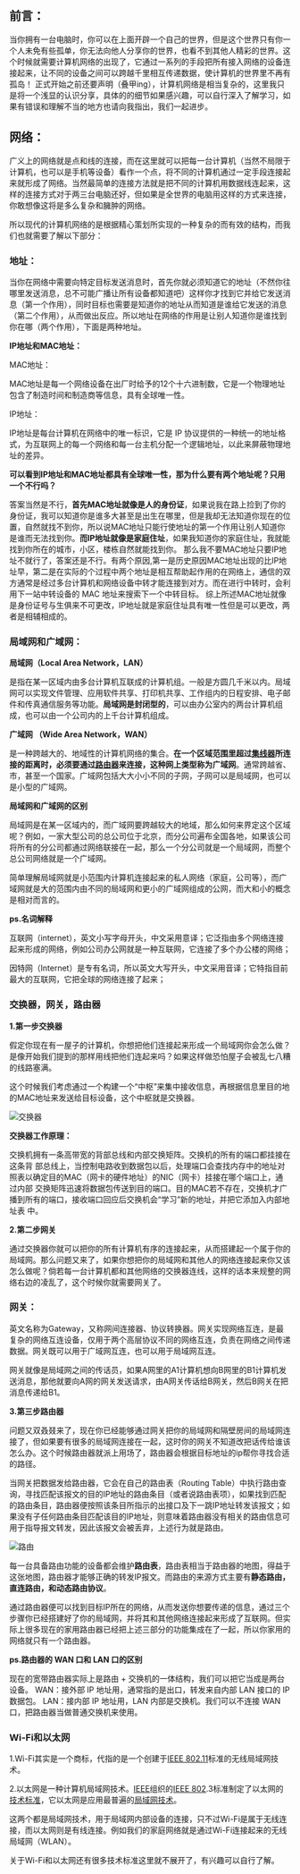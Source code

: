 ## 前言：

当你拥有一台电脑时，你可以在上面开辟一个自己的世界，但是这个世界只有你一个人未免有些孤单，你无法向他人分享你的世界，也看不到其他人精彩的世界。这个时候就需要计算机网络的出现了，它通过一系列的手段把所有接入网络的设备连接起来，让不同的设备之间可以跨越千里相互传递数据，使计算机的世界里不再有孤岛！
正式开始之前还要声明（叠甲ing），计算机网络是相当复杂的，这里我只是将一个浅显的认识分享，具体的的细节如果感兴趣，可以自行深入了解学习，如果有错误和理解不当的地方也请向我指出，我们一起进步。

## 网络：

广义上的网络就是点和线的连接，而在这里就可以把每一台计算机（当然不局限于计算机，也可以是手机等设备）看作一个点，将不同的计算机通过一定手段连接起来就形成了网络。当然最简单的连接方法就是把不同的计算机用数据线连起来，这样的连接方式对于两三台电脑还好，但如果是全世界的电脑用这样的方式来连接，你敢想像这将是多么复杂和臃肿的网络。

所以现代的计算机网络的是根据精心策划所实现的一种复杂的而有效的结构，而我们也就需要了解以下部分：

### 地址：

当你在网络中需要向特定目标发送消息时，首先你就必须知道它的地址（不然你往哪里发送消息，总不可能广播让所有设备都知道吧）这样你才找到它并给它发送消息（第一个作用），同时目标也需要是知道你的地址从而知道是谁给它发送的消息（第二个作用），从而做出反应。所以地址在网络的作用是让别人知道你是谁找到你在哪（两个作用），下面是两种地址。

**IP地址和MAC地址：**

MAC地址：

MAC地址是每一个网络设备在出厂时给予的12个十六进制数，它是一个物理地址包含了制造时间和制造商等信息，具有全球唯一性。

IP地址：

IP地址是每台计算机在网络中的唯一标识，它是 IP 协议提供的一种统一的地址格式，为互联网上的每一个网络和每一台主机分配一个逻辑地址，以此来屏蔽物理地址的差异。

**可以看到IP地址和MAC地址都具有全球唯一性，那为什么要有两个地址呢？只用一个不行吗？**

答案当然是不行，**首先MAC地址就像是人的身份证**，如果说我在路上捡到了你的身份证，我可以知道你是谁多大甚至是出生在哪里，但是我却无法知道你现在的位置，自然就找不到你，所以说MAC地址只能行使地址的第一个作用让别人知道你是谁而无法找到你。**而IP地址就像是家庭住址**，如果我知道你的家庭住址，我就能找到你所在的城市，小区，楼栋自然就能找到你。
那么我不要MAC地址只要IP地址不就行了，答案还是不行。有两个原因,第一是历史原因MAC地址出现的比IP地址早，第二是在实际的个过程中两个地址是相互帮助起作用的在网络上，通信的双方通常是经过多台计算机和网络设备中转才能连接到对方。而在进行中转时，会利用下一站中转设备的 MAC 地址来搜索下一个中转目标。
综上所述MAC地址就像是身份证号与生俱来不可更改，IP地址就是家庭住址具有唯一性但是可以更改，两者是相辅相成的。

### 局域网和广域网：

**局域网（Local Area Network，LAN）**

是指在某一区域内由多台计算机互联成的计算机组。一般是方圆几千米以内。局域网可以实现文件管理、应用软件共享、打印机共享、工作组内的日程安排、电子邮件和传真通信服务等功能。**局域网是封闭型的**，可以由办公室内的两台计算机组成，也可以由一个公司内的上千台计算机组成。

**广域网 （Wide Area Network，WAN）**

是一种跨越大的、地域性的计算机网络的集合。**在一个区域范围里超过[集线器](https://baike.baidu.com/item/%E9%9B%86%E7%BA%BF%E5%99%A8/0?fromModule=lemma_inlink)所连接的距离时，必须要通过[路由器](https://baike.baidu.com/item/%E8%B7%AF%E7%94%B1%E5%99%A8/108294?fromModule=lemma_inlink)来连接，这种网上类型称为广域网**。通常跨越省、市，甚至一个国家。广域网包括大大小小不同的子网，子网可以是局域网，也可以是小型的广域网。

**局域网和广域网的区别**

局域网是在某一区域内的，而广域网要跨越较大的地域，那么如何来界定这个区域呢？例如，一家大型公司的总公司位于北京，而分公司遍布全国各地，如果该公司将所有的分公司都通过网络联接在一起，那么一个分公司就是一个局域网，而整个总公司网络就是一个广域网。

简单理解局域网就是小范围内计算机连接起来的私人网络（家庭，公司等），而广域网就是大的范围内由不同的局域网和更小的广域网组成的公网，而大和小的概念是相对而言的。

**ps.名词解释**

互联网（internet），英文小写字母开头，中文采用意译；它泛指由多个网络连接起来形成的网络，例如公司办公网就是一种互联网，它连接了多个办公楼的网络；

因特网（Internet）是专有名词，所以英文大写开头，中文采用音译；它特指目前最大的互联网，它把全球的网络连接了起来；

### 交换器，网关，路由器

**1.第一步交换器**

假定你现在有一屋子的计算机，你想把他们连接起来形成一个局域网你会怎么做？是像开始我们提到的那样用线把他们连起来吗？如果这样做恐怕屋子会被乱七八糟的线路塞满。

这个时候我们考虑通过一个构建一个“中枢”来集中接收信息，再根据信息里目的地的MAC地址来发送给目标设备，这个中枢就是交换器。

![交换器](./Picture/交换器.png)



**交换器工作原理：**

交换机拥有一条高带宽的背部总线和内部交换矩阵。交换机的所有的端口都挂接在这条背 部总线上，当控制电路收到数据包以后，处理端口会查找内存中的地址对照表以确定目的MAC（网卡的硬件地址）的NIC（网卡）挂接在哪个端口上，通过内部 交换矩阵迅速将数据包传送到目的端口。目的MAC若不存在，交换机才广播到所有的端口，接收端口回应后交换机会“学习”新的地址，并把它添加入内部地址表 中。

**2.第二步网关**

通过交换器你就可以把你的所有计算机有序的连接起来，从而搭建起一个属于你的局域网。那么问题又来了，如果你想把你的局域网和其他人的网络连接起来你又该怎么做呢？倘若每一台计算机都和其他网络的交换器连线，这样的话本来规整的网络右边的凌乱了，这个时候你就需要网关了。

### 网关：

英文名称为Gateway，又称网间连接器、协议转换器。网关实现网络互连，是最复杂的网络互连设备，仅用于两个高层协议不同的网络互连，负责在网络之间传递数据。网关既可以用于广域网互连，也可以用于局域网互连。

网关就像是局域网之间的传话员，如果A网里的A1计算机想向B网里的B1计算机发送消息，那他就要向A网的网关发送请求，由A网关传话给B网关，然后B网关在把消息传递给B1。

**3.第三步路由器**

问题又双叒叕来了，现在你已经能够通过网关把你的局域网和隔壁房间的局域网连接了，但如果要有很多的局域网连接在一起，这时你的网关不知道改把话传给谁该怎么办。这个时候路由器就派上用场了，路由器会根据目标地址的ip帮你寻找合适的路径。

当网关把数据发给路由器，它会在自己的路由表（Routing Table）中执行路由查询，寻找匹配该报文的目的IP地址的路由条目（或者说路由表项），如果找到匹配的路由条目，路由器便按照该条目所指示的出接口及下一跳IP地址转发该报文；如果没有子任何路由条目匹配该目的IP地址，则意味着路由器没有相关的路由信息可用于指导报文转发，因此该报文会被丢弃，上述行为就是路由。

![路由](./Picture/路由.png)

每一台具备路由功能的设备都会维护**路由表**，路由表相当于路由器的地图，得益于这张地图，路由器才能够正确的转发IP报文。而路由的来源方式主要有**静态路由，直连路由，和动态路由协议**。

通过路由器便可以找到目标IP所在的网络，从而发送你想要传递的信息，通过三个步骤你已经搭建好了你的局域网，并将其和其他网络连接起来形成了互联网。但实际上很多现在的家用路由器已经把上述三部分的功能集成在了一起，所以你家用的网络就只有一个路由器。

**ps.路由器的 WAN 口和 LAN 口的区别**

现在的宽带路由器实际上是路由 + 交换机的一体结构，我们可以把它当成是两台设备。 WAN：接外部 IP 地址用，通常指的是出口，转发来自内部 LAN 接口的 IP 数据包。 LAN：接内部 IP 地址用，LAN 内部是交换机。我们可以不连接 WAN 口，把路由器当做普通交换机来使用。



### Wi-Fi和以太网

1.Wi-Fi其实是一个商标，代指的是一个创建于[IEEE 802.11](https://baike.baidu.com/item/IEEE%20802.11/8447947?fromModule=lemma_inlink)标准的无线局域网技术。

2.以太网是一种计算机局域网技术。[IEEE](https://baike.baidu.com/item/IEEE/150905?fromModule=lemma_inlink)组织的[IEEE 802](https://baike.baidu.com/item/IEEE%20802/6808672?fromModule=lemma_inlink).3标准制定了以太网的[技术标准](https://baike.baidu.com/item/%E6%8A%80%E6%9C%AF%E6%A0%87%E5%87%86/237984?fromModule=lemma_inlink)，它以太网是应用最普遍的[局域网技术](https://baike.baidu.com/item/%E5%B1%80%E5%9F%9F%E7%BD%91%E6%8A%80%E6%9C%AF/2597024?fromModule=lemma_inlink)。

这两个都是局域网技术，用于局域网内部设备的连接，只不过Wi-Fi是属于无线连接，而以太网则是有线连接。例如我们的家庭网络就是通过Wi-Fi连接起来的无线局域网（WLAN）。

关于Wi-Fi和以太网还有很多技术标准这里就不展开了，有兴趣可以自行了解。




















